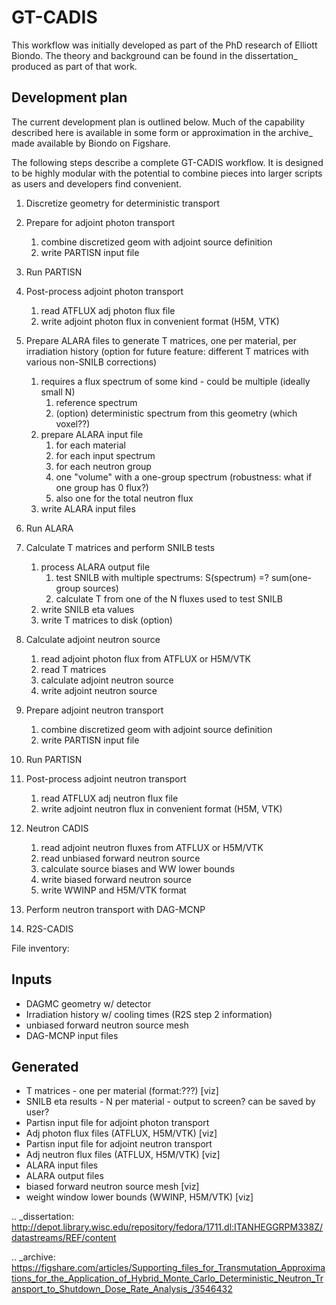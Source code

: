 GT-CADIS
========

This workflow was initially developed as part of the PhD research of Elliott
Biondo. The theory and background can be found in the dissertation_ produced as
part of that work.

Development plan
----------------

The current development plan is outlined below.  Much of the capability
described here is available in some form or approximation in the archive_ made
available by Biondo on Figshare.

The following steps describe a complete GT-CADIS workflow.  It is designed to
be highly modular with the potential to combine pieces into larger scripts as
users and developers find convenient.

1. Discretize geometry for deterministic transport
1. Prepare for adjoint photon transport

    1. combine discretized geom with adjoint source definition
    1. write PARTISN input file

1. Run PARTISN

1. Post-process adjoint photon transport
    1. read ATFLUX adj photon flux file
    1. write adjoint photon flux in convenient format (H5M, VTK)

1. Prepare ALARA files to generate T matrices, one per material, per irradiation history (option for future feature: different T matrices with various non-SNILB corrections)
    1. requires a flux spectrum of some kind - could be multiple (ideally small N)
        1. reference spectrum
        1. (option) deterministic spectrum from this geometry (which voxel??)
    1. prepare ALARA input file
        1. for each material
        1. for each input spectrum
        1. for each neutron group
        1. one "volume" with a one-group spectrum  (robustness: what if one group has 0 flux?)
        1. also one for the total neutron flux
    1. write ALARA input files

1. Run ALARA

1. Calculate T matrices and perform SNILB tests
    1. process ALARA output file
        1. test SNILB with multiple spectrums:  S(spectrum) =? sum(one-group sources)
        1. calculate T from one of the N fluxes used to test SNILB
    1. write SNILB eta values
    1. write T matrices to disk (option)

1. Calculate adjoint neutron source
    1. read adjoint photon flux from ATFLUX or H5M/VTK
    1. read T matrices
    1. calculate adjoint neutron source
    1. write adjoint neutron source

1. Prepare adjoint neutron transport
    1. combine discretized geom with adjoint source definition
    1. write PARTISN input file

1. Run PARTISN

1. Post-process adjoint neutron transport
    1. read ATFLUX adj neutron flux file
    1. write adjoint neutron flux in convenient format (H5M, VTK)

1. Neutron CADIS
    1. read adjoint neutron fluxes from ATFLUX or H5M/VTK
    1. read unbiased forward neutron source
    1. calculate source biases and WW lower bounds
    1. write biased forward neutron source
    1. write WWINP and H5M/VTK format

1. Perform neutron transport with DAG-MCNP

1. R2S-CADIS

File inventory:

Inputs
---------
* DAGMC geometry w/ detector
* Irradiation history w/ cooling times (R2S step 2 information)
* unbiased forward neutron source mesh
* DAG-MCNP input files

Generated
---------------
* T matrices - one per material (format:???) [viz]
* SNILB eta results - N per material - output to screen? can be saved by user?
* Partisn input file for adjoint photon transport
* Adj photon flux files (ATFLUX, H5M/VTK) [viz]
* Partisn input file for adjoint neutron transport
* Adj neutron flux files (ATFLUX, H5M/VTK) [viz]
* ALARA input files
* ALARA output files
* biased forward neutron source mesh [viz]
* weight window lower bounds (WWINP, H5M/VTK) [viz]


.. _dissertation: http://depot.library.wisc.edu/repository/fedora/1711.dl:ITANHEGGRPM338Z/datastreams/REF/content

.. _archive: https://figshare.com/articles/Supporting_files_for_Transmutation_Approximations_for_the_Application_of_Hybrid_Monte_Carlo_Deterministic_Neutron_Transport_to_Shutdown_Dose_Rate_Analysis_/3546432
